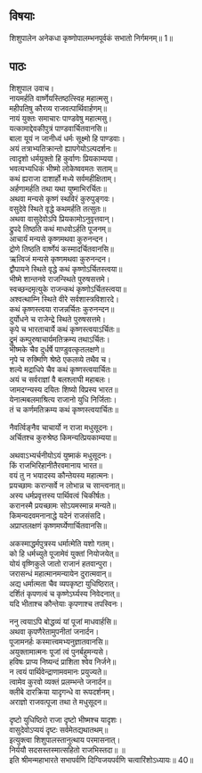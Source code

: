 ## विषयाः

शिशुपालेन अनेकधा कृष्णोपालम्भनपूर्वकं सभातो निर्गमनम्॥ 1॥

## पाठः

शिशुपाल उवाच।  
नायमर्हति वार्ष्णेयस्तिष्ठत्स्विह महात्मसु।  
महीपतिषु कौरव्य राजवत्पार्थिवार्हणम्॥  
नायं युक्तः समाचारः पाण्डवेषु महात्मसु।  
यत्कामाद्देवकीपुत्रं पाण्डवार्चितवानसि॥  
बाला यूयं न जानीध्वं धर्मः सूक्ष्मो हि पाण्डवाः।  
अयं तत्राभ्यतिक्रान्तो ह्यापगेयोऽल्पदर्शनः॥  
त्वादृशो धर्मयुक्तो हि कुर्वाणः प्रियकाम्यया।  
भवत्यभ्यधिकं भीष्मो लोकेष्ववमतः सताम्॥  
कथं ह्यराजा दाशार्हो मध्ये सर्वमहीक्षिताम्।  
अर्हणामर्हति तथा यथा युष्माभिरर्चितः॥  
अथवा मन्यसे कृष्णं स्थविरं कुरुपुङ्गवः।  
वसुदेवे स्थिते वृद्धे कथमर्हति तत्सुतः॥  
अथवा वासुदेवोऽपि प्रियकामोऽनुवृत्तवान्।  
द्रुपदे तिष्ठति कथं माधवोऽर्हति पूजनम्॥  
आचार्यं मन्यसे कृष्णमथवा कुरुनन्दन।  
द्रोणे तिष्ठति वार्ष्णेयं कस्मादर्चितवानसि॥  
ऋत्विजं मन्यसे कृष्णमथवा कुरुनन्दन।  
द्वौपायने स्थिते वृद्धे कथं कृष्णोऽर्चितस्त्वया॥  
भीष्मे शान्तनवे राजन्स्थिते पुरुषसत्तमे।  
स्वच्छन्दमृत्युके राजन्कथं कृष्णोऽर्चितस्त्वया॥  
अश्वत्थाम्नि स्थिते वीरे सर्वशास्त्रविशारदे।  
कथं कृष्णस्त्वया राजन्नर्चितः कुरुनन्दन॥  
दुर्योधने च राजेन्द्रे स्थिते पुरुषसत्तमे।  
कृपे च भारताचार्ये कथं कृष्णस्त्वयाऽर्चितः॥  
द्रुमं कम्पुरुषाचार्यमतिक्रम्य तथाऽर्चितः।  
भीष्मके चैव दुर्धर्षे पाण्डुवत्कृतलक्षणे॥  
नृपे च रुक्मिणि श्रेष्ठे एकलव्ये तथैव च।  
शल्ये मद्राधिपे चैव कथं कृष्णस्त्वयार्चितः॥  
अयं च सर्वराज्ञां वै बलश्लाघी महाबलः।  
जामदग्न्यस्य दयितः शिष्यो विप्रस्य भारत॥  
येनात्मबलमाश्रित्य राजानो युधि निर्जिताः।  
तं च कर्णमतिक्रम्य कथं कृष्णस्त्वयार्चितः॥  

नैवर्त्विङ्नैव चाचार्यो न राजा मधुसूदनः।  
अर्चितश्च कुरुश्रेष्ठ किमन्यत्प्रियकाम्यया॥  

अथवाऽभ्यर्चनीयोऽयं युष्माकं मधुसूदनः।  
किं राजभिरिहानीतैरवमानाय भारत॥  
वयं तु न भयादस्य कौन्तेयस्य महात्मनः।  
प्रयच्छामः करान्सर्वे न लोभान्न च सान्त्वनात्॥  
अस्य धर्मप्रवृत्तस्य पार्थिवत्वं चिकीर्षतः।  
करानस्मै प्रयच्छामः सोऽयमस्मान्न मन्यते॥  
किमन्यदवमनानाद्धे यदेनं राजसंसदि।  
अप्राप्तलक्षणं कृष्णमर्घ्येणार्चितवानसि॥  

अकस्माद्धर्मपुत्रस्य धर्मात्मेति यशो गतम्।  
को हि धर्मच्युते पूजामेवं युक्तां नियोजयेत्॥  
योयं वृष्णिकुले जातो राजानं हतवान्पुरा।  
जरासन्धं महात्मानमन्यायेन दुरात्मवान्॥  
अद्य धर्मात्मता चैव व्यपकृष्टा युधिष्ठिरात्।  
दर्शितं कृपणत्वं च कृष्णेऽर्घ्यस्य निवेदनात्॥  
यदि भीताश्च कौन्तेयाः कृपणाश्च तपस्विनः।  

ननु त्वयाऽपि बोद्धव्यं यां पूजां माधवार्हसि॥  
अथवा कृपणैरेतामुपनीतां जनार्दन।  
पूजामनर्हः कस्मात्त्वमभ्यनुज्ञातवानसि॥  
अयुक्तामात्मनः पूजां त्वं पुनर्बहुमन्यसे।  
हविषः प्राप्य निष्यन्दं प्राशिता श्वेव निर्जने॥  
न त्वयं पार्थिवेन्द्राणामवमानः प्रयुज्यते॥  
त्वामेव कुरवो व्यक्तं प्रलम्भन्ते जनार्दन॥  
क्लीबे दारक्रिया यादृगन्धे वा रूपदर्शनम्।  
अराज्ञो राजवत्पूजा तथा ते मधुसूदन॥  

दृष्टो युधिष्ठिरो राजा दृष्टो भीष्मश्च यादृशः।  
वासुदेवोऽप्ययं दृष्टः सर्वमेतद्यथातथम्॥  
इत्युक्त्वा शिशुपालस्तानुत्थाय परमासनात्।  
निर्ययौ सदसस्तस्मात्सहितो राजभिस्तदा॥ ॥  
इति श्रीमन्महाभारते सभापर्वणि दिग्विजयपर्वणि चत्वारिंशोऽध्यायः॥ 40॥
